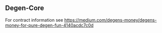 ## Degen-Core

For contract information see https://medium.com/degens-money/degens-money-for-pure-degen-fun-4140acdc7c0d
